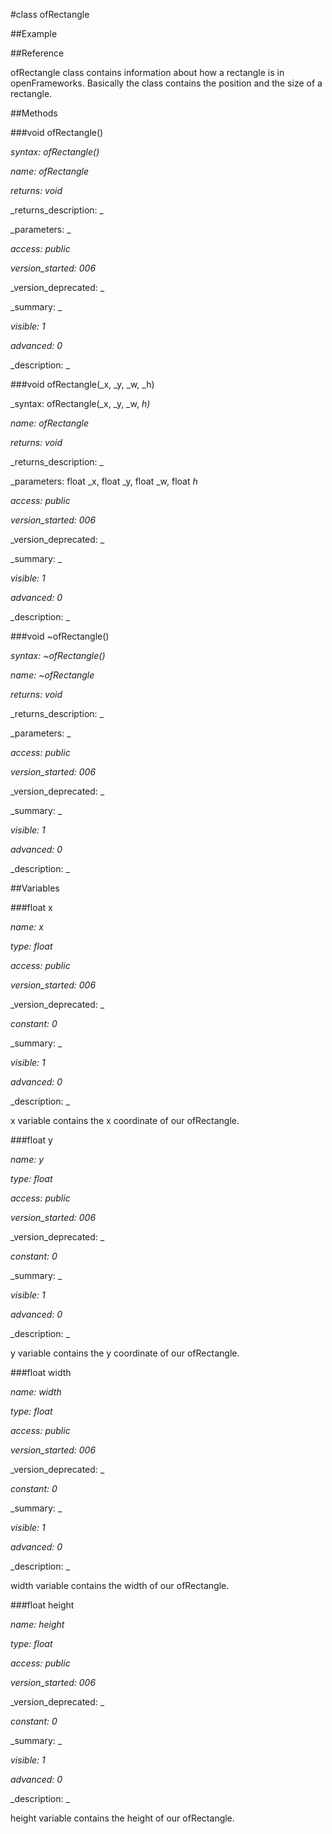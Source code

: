 #class ofRectangle

##Example



##Reference



ofRectangle class contains information about how a rectangle is in openFrameworks. Basically the class contains the position and the size of a rectangle. 

##Methods



###void ofRectangle()

_syntax: ofRectangle()_

_name: ofRectangle_

_returns: void_

_returns_description: _

_parameters: _

_access: public_

_version_started: 006_

_version_deprecated: _

_summary: _

_visible: 1_

_advanced: 0_



_description: _

















###void ofRectangle(_x, _y, _w, _h)

_syntax: ofRectangle(_x, _y, _w, _h)_

_name: ofRectangle_

_returns: void_

_returns_description: _

_parameters: float _x, float _y, float _w, float _h_

_access: public_

_version_started: 006_

_version_deprecated: _

_summary: _

_visible: 1_

_advanced: 0_



_description: _

















###void ~ofRectangle()

_syntax: ~ofRectangle()_

_name: ~ofRectangle_

_returns: void_

_returns_description: _

_parameters: _

_access: public_

_version_started: 006_

_version_deprecated: _

_summary: _

_visible: 1_

_advanced: 0_



_description: _

















##Variables



###float x

_name: x_

_type: float_

_access: public_

_version_started: 006_

_version_deprecated: _

_constant: 0_

_summary: _

_visible: 1_

_advanced: 0_



_description: _

x variable contains the x coordinate of our ofRectangle.













###float y

_name: y_

_type: float_

_access: public_

_version_started: 006_

_version_deprecated: _

_constant: 0_

_summary: _

_visible: 1_

_advanced: 0_



_description: _

y variable contains the y coordinate of our ofRectangle.













###float width

_name: width_

_type: float_

_access: public_

_version_started: 006_

_version_deprecated: _

_constant: 0_

_summary: _

_visible: 1_

_advanced: 0_



_description: _

width variable contains the width of our ofRectangle.













###float height

_name: height_

_type: float_

_access: public_

_version_started: 006_

_version_deprecated: _

_constant: 0_

_summary: _

_visible: 1_

_advanced: 0_



_description: _

height variable contains the height of our ofRectangle.













